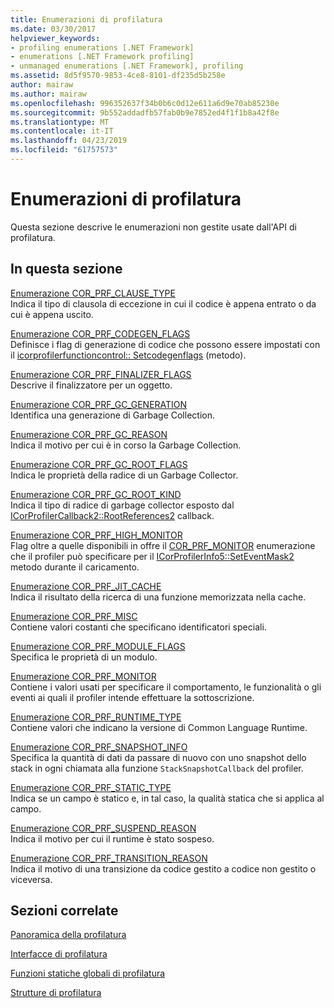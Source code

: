 ```yaml
---
title: Enumerazioni di profilatura
ms.date: 03/30/2017
helpviewer_keywords:
- profiling enumerations [.NET Framework]
- enumerations [.NET Framework profiling]
- unmanaged enumerations [.NET Framework], profiling
ms.assetid: 8d5f9570-9853-4ce8-8101-df235d5b258e
author: mairaw
ms.author: mairaw
ms.openlocfilehash: 996352637f34b0b6c0d12e611a6d9e70ab85230e
ms.sourcegitcommit: 9b552addadfb57fab0b9e7852ed4f1f1b8a42f8e
ms.translationtype: MT
ms.contentlocale: it-IT
ms.lasthandoff: 04/23/2019
ms.locfileid: "61757573"
---
```

# <a name="profiling-enumerations"></a>Enumerazioni di profilatura
Questa sezione descrive le enumerazioni non gestite usate dall'API di profilatura.  
  
## <a name="in-this-section"></a>In questa sezione  
 [Enumerazione COR_PRF_CLAUSE_TYPE](../../../../docs/framework/unmanaged-api/profiling/cor-prf-clause-type-enumeration.md)  
 Indica il tipo di clausola di eccezione in cui il codice è appena entrato o da cui è appena uscito.  
  
 [Enumerazione COR_PRF_CODEGEN_FLAGS](../../../../docs/framework/unmanaged-api/profiling/cor-prf-codegen-flags-enumeration.md)  
 Definisce i flag di generazione di codice che possono essere impostati con il [icorprofilerfunctioncontrol:: Setcodegenflags](../../../../docs/framework/unmanaged-api/profiling/icorprofilerfunctioncontrol-setcodegenflags-method.md) (metodo).  
  
 [Enumerazione COR_PRF_FINALIZER_FLAGS](../../../../docs/framework/unmanaged-api/profiling/cor-prf-finalizer-flags-enumeration.md)  
 Descrive il finalizzatore per un oggetto.  
  
 [Enumerazione COR_PRF_GC_GENERATION](../../../../docs/framework/unmanaged-api/profiling/cor-prf-gc-generation-enumeration.md)  
 Identifica una generazione di Garbage Collection.  
  
 [Enumerazione COR_PRF_GC_REASON](../../../../docs/framework/unmanaged-api/profiling/cor-prf-gc-reason-enumeration.md)  
 Indica il motivo per cui è in corso la Garbage Collection.  
  
 [Enumerazione COR_PRF_GC_ROOT_FLAGS](../../../../docs/framework/unmanaged-api/profiling/cor-prf-gc-root-flags-enumeration.md)  
 Indica le proprietà della radice di un Garbage Collector.  
  
 [Enumerazione COR_PRF_GC_ROOT_KIND](../../../../docs/framework/unmanaged-api/profiling/cor-prf-gc-root-kind-enumeration.md)  
 Indica il tipo di radice di garbage collector esposto dal [ICorProfilerCallback2::RootReferences2](../../../../docs/framework/unmanaged-api/profiling/icorprofilercallback2-rootreferences2-method.md) callback.  
  
 [Enumerazione COR_PRF_HIGH_MONITOR](../../../../docs/framework/unmanaged-api/profiling/cor-prf-high-monitor-enumeration.md)  
 Flag oltre a quelle disponibili in offre il [COR_PRF_MONITOR](../../../../docs/framework/unmanaged-api/profiling/cor-prf-monitor-enumeration.md) enumerazione che il profiler può specificare per il [ICorProfilerInfo5::SetEventMask2](../../../../docs/framework/unmanaged-api/profiling/icorprofilerinfo5-seteventmask2-method.md) metodo durante il caricamento.  
  
 [Enumerazione COR_PRF_JIT_CACHE](../../../../docs/framework/unmanaged-api/profiling/cor-prf-jit-cache-enumeration.md)  
 Indica il risultato della ricerca di una funzione memorizzata nella cache.  
  
 [Enumerazione COR_PRF_MISC](../../../../docs/framework/unmanaged-api/profiling/cor-prf-misc-enumeration.md)  
 Contiene valori costanti che specificano identificatori speciali.  
  
 [Enumerazione COR_PRF_MODULE_FLAGS](../../../../docs/framework/unmanaged-api/profiling/cor-prf-module-flags-enumeration.md)  
 Specifica le proprietà di un modulo.  
  
 [Enumerazione COR_PRF_MONITOR](../../../../docs/framework/unmanaged-api/profiling/cor-prf-monitor-enumeration.md)  
 Contiene i valori usati per specificare il comportamento, le funzionalità o gli eventi ai quali il profiler intende effettuare la sottoscrizione.  
  
 [Enumerazione COR_PRF_RUNTIME_TYPE](../../../../docs/framework/unmanaged-api/profiling/cor-prf-runtime-type-enumeration.md)  
 Contiene valori che indicano la versione di Common Language Runtime.  
  
 [Enumerazione COR_PRF_SNAPSHOT_INFO](../../../../docs/framework/unmanaged-api/profiling/cor-prf-snapshot-info-enumeration.md)  
 Specifica la quantità di dati da passare di nuovo con uno snapshot dello stack in ogni chiamata alla funzione `StackSnapshotCallback` del profiler.  
  
 [Enumerazione COR_PRF_STATIC_TYPE](../../../../docs/framework/unmanaged-api/profiling/cor-prf-static-type-enumeration.md)  
 Indica se un campo è statico e, in tal caso, la qualità statica che si applica al campo.  
  
 [Enumerazione COR_PRF_SUSPEND_REASON](../../../../docs/framework/unmanaged-api/profiling/cor-prf-suspend-reason-enumeration.md)  
 Indica il motivo per cui il runtime è stato sospeso.  
  
 [Enumerazione COR_PRF_TRANSITION_REASON](../../../../docs/framework/unmanaged-api/profiling/cor-prf-transition-reason-enumeration.md)  
 Indica il motivo di una transizione da codice gestito a codice non gestito o viceversa.  
  
## <a name="related-sections"></a>Sezioni correlate  
 [Panoramica della profilatura](../../../../docs/framework/unmanaged-api/profiling/profiling-overview.md)  
  
 [Interfacce di profilatura](../../../../docs/framework/unmanaged-api/profiling/profiling-interfaces.md)  
  
 [Funzioni statiche globali di profilatura](../../../../docs/framework/unmanaged-api/profiling/profiling-global-static-functions.md)  
  
 [Strutture di profilatura](../../../../docs/framework/unmanaged-api/profiling/profiling-structures.md)
